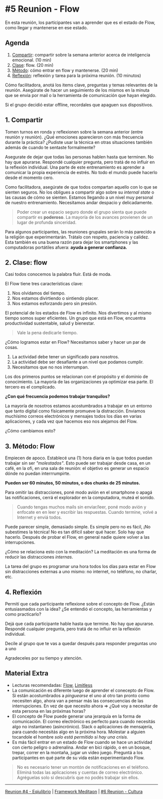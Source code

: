 # #5 Reunion - Flow

En esta reunión, los participantes van a aprender que es el estado de Flow, como llegar y mantenerse en ese estado.

## Agenda
1. [Compartir](#_1-agenda): compartir sobre la semana anterior acerca de inteligencia emocional. (10 min)
2. [Clase](#_2-clase-flow): flow. (20 min)
3. [Método](#_3-metodo-flow): cómo entrar en flow y mantenerse. (20 min)
4. [Reflexión](#_4-reflexión): reflexión y tarea para la próxima reunión. (10 minutos)

Cómo facilitadora, anotá los items clave, preguntas y temas relevantes de la reunión. Asegúrate de hacer un seguimiento de los mismos en la minuta que se envia por mail o la herramienta de comunicación que hayan elegido.

Si el grupo decidió estar offline, recordales que apaguen sus dispositivos.

## 1. Compartir
Tomen turnos en ronda y reflexionen sobre la semana anterior (entre reunión y reunión). ¿Qué emociones aparecieron con más frecuencia durante la práctica? ¿Pudiste usar la técnica en otras situaciones también además de cuando te sentaste formalmente?

Asegurate de dejar que todas las personas hablen hasta que terminen. No hay que apurarse. Respondé cualquier pregunta, pero tratá de no influir en la reflexión individual. Una parte de este entrenamiento es aprender a comunicar la propia experiencia de estrés. No todo el mundo puede hacerlo desde el momento cero.

Como facilitadora, asegúrate de que todos compartan aquello con lo que se sienten seguros. No los obligues a compartir algo sobre su *internal state* o las causas de cómo se sienten. Estamos llegando a un nivel muy personal de nuestro entrenamiento. Necesitamos andar despacio y delicadamente.

> Poder crear un espacio seguro donde el grupo sienta que puede compartir es **poderoso**. La mayoría de los avances provienen de un lugar de profunda sinceridad.

Para algunos participantes, las reuniones grupales serán lo más parecido a la religión que experimentarán. Trátalo con respeto, paciencia y calidez. Esta también es una buena razón para dejar los smartphones y las computadoras portátiles afuera: **ayuda a generar confianza.**

## 2. Clase: flow
Casi todos conocemos la palabra fluir. Está de moda. 

El Flow tiene tres características clave:
1. Nos olvidamos del tiempo.
2. Nos estamos divirtiendo o sintiendo placer.
3. Nos estamos esforzando pero sin presión.

El potencial de los estados de Flow es infinito. Nos divertimos y al mismo tiempo somos super eficientes. Un grupo que está en Flow, encuentra productividad sustentable, salud y bienestar.

> Vale la pena dedicarle tiempo.

¿Cómo logramos estar en Flow? Necesitamos saber y hacer un par de cosas.
1. La actividad debe tener un significado para nosotros.
2. La actividad debe ser desafiante a un nivel que podamos cumplir.
3. Necesitamos que no nos interrumpan.

Los dos primeros puntos se relacionan con el propósito y el dominio de conocimiento. La mayoría de las organizaciones ya optimizar esa parte. El tercero es el complicado.

**¿Con qué frecuencia podemos trabajar tranquilos?**

La mayoría de nosotros estamos acostumbrados a trabajar en un entorno que tanto digital como físicamente promueve la distracción. Enviamos muchísimo correos electrónicos y mensajes todos los días en varias aplicaciones, y cada vez que hacemos eso nos alejamos del Flow.

¿Cómo cambiamos esto?

## 3. Método: Flow
Empiecen de apoco. Establecé una (1) hora diaria en la que todos puedan trabajar sin ser *"molestados"*. Esto puede ser trabajar desde casa, en un café, en la ofi, en una sala de reunión: el objetivo es generar un espacio dónde no puedan interrrumpirte.

**Pueden ser 60 minutos, 50 minutos, o dos chunks de 25 minutos.**

Para omitir las distracciones, poné modo avión en el smartphone o apagá las notificaciones, cerrá el explorador en la computadora, muteá el sonido.

> Cuando tengas muchos mails sin enviar/leer, poné modo avión y enfocate en en leer y escribir las respuestas. Cuando termine, volvé a Internet y enviá todos.

Puede parecer simple, demasiado simple. Es simple pero no es fácil, ¡No subestimes la técnica! No es tan difícil saber qué hacer. Solo hay que hacerlo. Después de probar el Flow, en general nadie quiere volver a las interrupciones. 

¿Cómo se relaciona esto con la meditación? La meditación es una forma de reducir las distracciones *internas*.

La tarea del grupo es programar una hora todos los días para estar en Flow sin distracciones externas a uno mismo: no internet, no teléfono, no charlar, etc.

## 4. Reflexión
Permití que cada participante reflexione sobre el concepto de Flow. ¿Están entusiasmados con la idea? ¿Se entendió el concepto, las herramientas y como practicarlo?

Dejá que cada participante hable hasta que termine. No hay que apurarse. Respondé cualquier pregunta, pero tratá de no influir en la reflexión individual.

Decile al grupo que te vas a quedar después para responder preguntas uno a uno 

Agradeceles por su tiempo y atención.

## Material Extra
- Lecturas recomendadas: [Flow](https://www.amazon.com/-/es/Mih%C3%A1ly-Csikszentmih%C3%A1lyi/dp/8472453723), [Limitless](https://www.amazon.com/-/es/Jim-Kwik-ebook/dp/B082ZQDH63/)
- La comunicación es diferente luego de aprender el conecepto de Flow. Si están acostumbrados a *pinguearse* el uno al otro tan pronto como necesiten algo, ahora van a pensar más las consecuencias de las interrupciones. En vez de que necesito ahora => ¿Qué voy a necesitar de esta persona en las próximas horas?
- El concepto de Flow puede generar una jerarquía en la forma de comunicación. El correo electrónico es perfecto para cuando necesitás algo no instantaneo (asincrónico). Slack o aplicaciones de mensajería, para cuando necesitás algo en la próxima hora. Molestar a alguien tocandole el hombre *solo está permitido si hay una crisis.*
- Es más fácil entrar en un estado de Flow cuando se hace un actividad con cierto peligro o adrenalina. Andar en bici rápido, o en un bosque, trepar, correr en la montaña, jugar un video juego. Preguntá a los participantes en qué parte de su vida están experimentando Flow.

> No es necesario tener un montón de notificaciones en el teléfono. Eliminá todas las aplicaciones y cuentas de correo electrónico. Agréguelas solo si descubrís que no podés trabajar sin ellos. 

***

[Reunion #4 - Eqiulibrio](/templates/reunion-04-equilibrio.md) | [Framework Meditaon](/#framework) | [#6 Reunion - Cultura](/templates/reunion-06-cultura.md)
